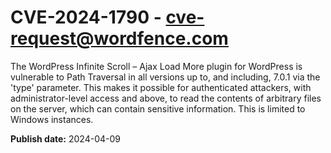 # CVE-2024-1790 - cve-request@wordfence.com

The WordPress Infinite Scroll – Ajax Load More plugin for WordPress is vulnerable to Path Traversal in all versions up to, and including, 7.0.1 via the 'type' parameter. This makes it possible for authenticated attackers, with administrator-level access and above, to read the contents of arbitrary files on the server, which can contain sensitive information. This is limited to Windows instances.

**Publish date:** 2024-04-09
